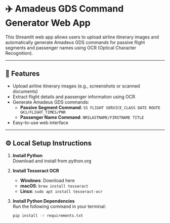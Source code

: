 # ✈️ Amadeus GDS Command Generator Web App

This Streamlit web app allows users to upload airline itinerary images and automatically generate Amadeus GDS commands for passive flight segments and passenger names using OCR (Optical Character Recognition).

---

## 🚀 Features

- Upload airline itinerary images (e.g., screenshots or scanned documents)
- Extract flight details and passenger information using OCR
- Generate Amadeus GDS commands:
  - **Passive Segment Command**: `SS FLIGHT SERVICE_CLASS DATE ROUTE GK1/FLIGHT_TIMES/PNR`
  - **Passenger Name Command**: `NM1LASTNAME/FIRSTNAME TITLE`
- Easy-to-use web interface

---

## ⚙️ Local Setup Instructions

1. **Install Python**  
   Download and install from python.org

2. **Install Tesseract OCR**  
   - **Windows**: Download here
   - **macOS**: `brew install tesseract`
   - **Linux**: `sudo apt install tesseract-ocr`

3. **Install Python Dependencies**  
   Run the following command in your terminal:

   ```bash
   pip install -r requirements.txt
   ```